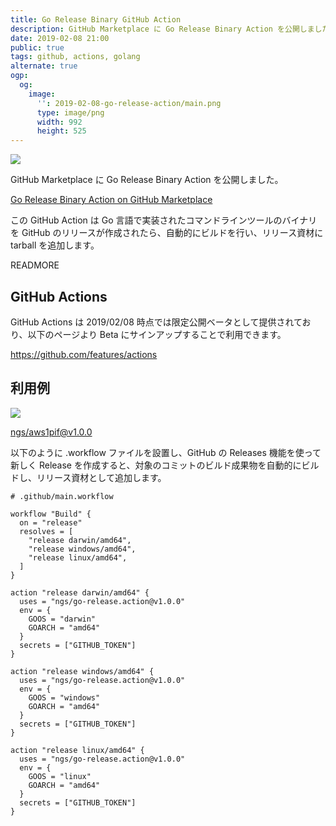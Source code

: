```yaml
---
title: Go Release Binary GitHub Action
description: GitHub Marketplace に Go Release Binary Action を公開しました。
date: 2019-02-08 21:00
public: true
tags: github, actions, golang
alternate: true
ogp:
  og:
    image:
      '': 2019-02-08-go-release-action/main.png
      type: image/png
      width: 992
      height: 525
---
```


![](2019-02-08-go-release-action/main.png)

GitHub Marketplace に Go Release Binary Action を公開しました。

[Go Release Binary Action on GitHub Marketplace](https://github.com/marketplace/actions/go-release-binary)

この GitHub Action は Go 言語で実装されたコマンドラインツールのバイナリを GitHub のリリースが作成されたら、自動的にビルドを行い、リリース資材に tarball を追加します。

READMORE

## GitHub Actions

GitHub Actions は 2019/02/08 時点では限定公開ベータとして提供されており、以下のページより Beta にサインアップすることで利用できます。

https://github.com/features/actions

## 利用例

![](2019-02-08-go-release-action/release.png)

[ngs/aws1pif@v1.0.0](https://github.com/ngs/aws1pif/releases/tag/v1.0.0)

以下のように .workflow ファイルを設置し、GitHub の Releases 機能を使って新しく Release を作成すると、対象のコミットのビルド成果物を自動的にビルドし、リリース資材として追加します。

```hcl
# .github/main.workflow

workflow "Build" {
  on = "release"
  resolves = [
    "release darwin/amd64",
    "release windows/amd64",
    "release linux/amd64",
  ]
}

action "release darwin/amd64" {
  uses = "ngs/go-release.action@v1.0.0"
  env = {
    GOOS = "darwin"
    GOARCH = "amd64"
  }
  secrets = ["GITHUB_TOKEN"]
}

action "release windows/amd64" {
  uses = "ngs/go-release.action@v1.0.0"
  env = {
    GOOS = "windows"
    GOARCH = "amd64"
  }
  secrets = ["GITHUB_TOKEN"]
}

action "release linux/amd64" {
  uses = "ngs/go-release.action@v1.0.0"
  env = {
    GOOS = "linux"
    GOARCH = "amd64"
  }
  secrets = ["GITHUB_TOKEN"]
}
```
